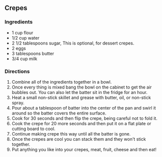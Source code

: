 ## Crepes

### Ingredients

* 1 cup flour
* 1/2 cup water
* 2 1/2 tablespoons sugar, This is optional, for dessert crepes.
* 2 eggs
* 3 tablespoons butter
* 3/4 cup milk

### Directions

1. Combine all of the ingredients together in a bowl.
2. Once every thing is mixed bang the bowl on the cabinet to get the air bubbles out. You can also let the batter sit in the fridge for an hour.
3. Heat a small non-stick skillet and grease with butter, oil, or non-stick spray.
4. Pour about a tablespoon of batter into the center of the pan and swirl it around so the batter covers the entire surface.
5. Cook for 30 seconds and then flip the crepe, being careful not to fold it.
6. Cook the crepe for 20 more seconds and then put it on a flat plate or cutting board to cool.
7. Continue making crepe this way until all the batter is gone.
8. Once the crepes are cool you can stack them and they won't stick together.
9. Put anything you like into your crepes, meat, fruit, cheese and then eat!
